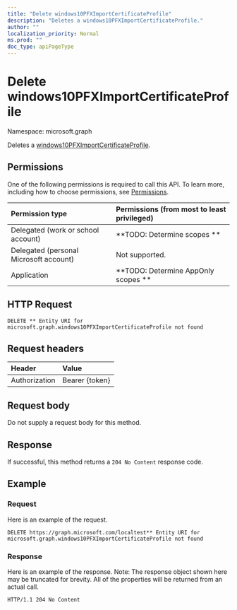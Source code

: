 ```yaml
---
title: "Delete windows10PFXImportCertificateProfile"
description: "Deletes a windows10PFXImportCertificateProfile."
author: ""
localization_priority: Normal
ms.prod: ""
doc_type: apiPageType
---
```


# Delete windows10PFXImportCertificateProfile

Namespace: microsoft.graph

Deletes a [windows10PFXImportCertificateProfile](../resources/windows10pfximportcertificateprofile.md).

## Permissions
One of the following permissions is required to call this API. To learn more, including how to choose permissions, see [Permissions](/concepts/permissions-reference.md).

|Permission type|Permissions (from most to least privileged)|
|:---|:---|
|Delegated (work or school account)|**TODO: Determine scopes **|
|Delegated (personal Microsoft account)|Not supported.|
|Application|**TODO: Determine AppOnly scopes **|

## HTTP Request
<!-- {
  "blockType": "ignored"
}
-->
``` http
DELETE ** Entity URI for microsoft.graph.windows10PFXImportCertificateProfile not found
```

## Request headers
|Header|Value|
|:---|:---|
|Authorization|Bearer {token}|

## Request body
Do not supply a request body for this method.

## Response
If successful, this method returns a `204 No Content` response code.

## Example

### Request
Here is an example of the request.
<!-- {
  "blockType": "request",
  "name": "delete_windows10pfximportcertificateprofile"
}
-->
``` http
DELETE https://graph.microsoft.com/localtest** Entity URI for microsoft.graph.windows10PFXImportCertificateProfile not found
```

### Response
Here is an example of the response. Note: The response object shown here may be truncated for brevity. All of the properties will be returned from an actual call.
<!-- {
  "blockType": "response",
  "truncated": true
}
-->
``` http
HTTP/1.1 204 No Content
```


